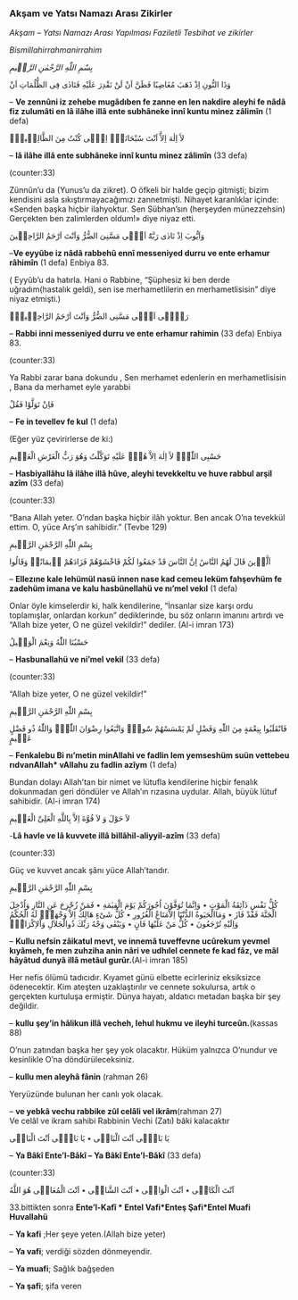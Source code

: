 ### **Akşam ve Yatsı Namazı Arası Zikirler**

*Akşam – Yatsı Namazı Arası Yapılması Faziletli Tesbihat ve zikirler*

*Bismillahirrahmanirrahim*

*بِسْمِ اللّٰهِ الرَّحْمٰنِ الرَّح۪يمِ*

وَذَا النُّونِ اِذْ ذَهَبَ مُغَاضِبًا فَظَنَّ اَنْ لَنْ نَقْدِرَ عَلَيْهِ فَنَادٰى فِى الظُّلُمَاتِ اَنْ

– **Ve zennûni iz zehebe mugâdıben fe zanne en len nakdire aleyhi fe nâdâ fiz zulumâti en lâ ilâhe illâ ente subhâneke innî kuntu minez zâlimîn** (1 defa)

لآَ اِلٰهَ اِلآَّ اَنْتَ سُبْحَانَكَۗ اِنّ۪ى كُنْتُ مِنَ الظَّالِم۪ينَۚ

– **lâ ilâhe illâ ente subhâneke innî kuntu minez zâlimîn** (33 defa)

(counter:33)

Zünnûn’u da (Yunus’u da zikret). O öfkeli bir halde geçip gitmişti; bizim kendisini asla sıkıştırmayacağımızı zannetmişti. Nihayet karanlıklar içinde: «Senden başka hiçbir ilahyoktur. Sen Sübhan’sın (herşeyden münezzehsin) Gerçekten ben zalimlerden oldum\!» diye niyaz etti.

وَاَيُّوبَ اِذْ نَادٰى رَبَّهُٓ اَنّ۪ى مَسَّنِىَ الضُّرُّ وَاَنْتَ اَرْحَمُ الرَّاحِم۪ينَ

–**Ve eyyûbe iz nâdâ rabbehû ennî messeniyed durru ve ente erhamur râhimîn** (1 defa) Enbiya 83\.

( Eyyûb’u da hatırla. Hani o Rabbine, “Şüphesiz ki ben derde uğradım(hastalık geldi), sen ise merhametlilerin en merhametlisisin” diye niyaz etmişti.)

رَبّ۪ٓى اَنّ۪ى مَسَّنِى الضُّرُّ وَاَنْتَ اَرْحَمُ الرَّاحِم۪ينَۚ

– **Rabbi inni messeniyed durru ve ente erhamur rahimin** (33 defa)  Enbiya 83\.

(counter:33)

Ya Rabbi zarar bana dokundu ,  Sen merhamet edenlerin en merhametlisisin , Bana da merhamet eyle yarabbi

فَاِنْ تَوَلَّوْا فَقُلْ

– **Fe in tevellev fe kul** (1 defa) 

(Eğer yüz çevirirlerse de ki:)

حَسْبِى اللّٰهُۘ لآَ اِلٰهَ اِلاَّ هُوَۜ عَلَيْهِ تَوَكَّلْتُ وَهُوَ رَبُّ الْعَرْشِ الْعَظ۪يمِ

– **Hasbiyallâhu lâ ilâhe illâ hûve, aleyhi tevekkeltu ve huve rabbul arşil azîm**  (33 defa)

(counter:33)

“Bana Allah yeter. O’ndan başka hiçbir ilâh yoktur. Ben ancak O’na tevekkül ettim. O, yüce Arş’ın sahibidir.” (Tevbe 129\)

بِسْمِ اللّٰهِ الرَّحْمٰنِ الرَّح۪يمِ

اَلَّذ۪ينَ قَالَ لَهُمُ النَّاسُ اِنَّ النَّاسَ قَدْ جَمَعُوا لَكُمْ فَاخْشَوْهُمْ فَزَادَهُمْ ا۪يمَانًاۗ وَقَالُوا

– **Ellezıne kale lehümül nasü innen nase kad cemeu leküm fahşevhüm fe zadehüm imana ve kalu hasbünellahü ve nı’mel vekıl** (1 defa)

Onlar öyle kimselerdir ki, halk kendilerine, “İnsanlar size karşı ordu toplamışlar, onlardan korkun” dediklerinde, bu söz onların imanını artırdı ve “Allah bize yeter, O ne güzel vekildir\!” dediler.  (Al-i  imran 173\)

حَسْبُنَا اللّٰهُ وَنِعْمَ الْوَك۪يلُ

 – **Hasbunallahü ve ni’mel vekil** (33 defa)

(counter:33)

“Allah bize yeter, O ne güzel vekildir\!”

بِسْمِ اللّٰهِ الرَّحْمٰنِ الرَّح۪يمِ

فَانْقَلَبُوا بِنِعْمَةٍ مِنَ اللّٰهِ وَفَضْلٍ لَمْ يَمْسَسْهُمْ سُٓوءٌۙ وَاتَّبَعُوا رِضْوَانَ اللّٰهِۜ وَاللّٰهُ ذُو فَضْلٍ عَظ۪يمٍ

– **Fenkalebu Bi nı’metin minAllahi ve fadlin lem yemseshüm suün vettebeu rıdvanAllah\* vAllahu zu fadlin azîym** (1 defa)

Bundan dolayı Allah’tan bir nimet ve lütufla kendilerine hiçbir fenalık dokunmadan geri döndüler ve Allah’ın rızasına uydular. Allah, büyük lütuf sahibidir. (Al-i  imran 174\)

لاَ حَوْلَ وَ لاَ قُوَّةَ اِلاَّ بِاللَّهِ الْعَلِىِّ الْعَظ۪يمِ

\-**Lâ havle ve lâ kuvvete illâ billâhil-aliyyil-azîm** (33 defa)

(counter:33)

Güç ve kuvvet ancak şânı yüce Allah’tandır.

بِسْمِ اللّٰهِ الرَّحْمٰنِ الرَّح۪يمِ

كُلُّ نَفْسٍ ذَآئِقَةُ الْمَوْتِ ٭ وَاِنَّمَا تُوَفَّوْنَ اُجُورَكُمْ يَوْمَ الْقِيٰمَةِ ٭ فَمَنْ زُحْزِحَ عَنِ النَّارِ وَاُدْخِلَ الْجَنَّةَ فَقَدْ فَازَ ٭ وَمَاالْحَيَوةُ الدُّنْيَٓا اِلاَّمَتَاعُ الْغُرُورِ ٭ كُلُّ شَىْءٍ هَالِكٌ اِلاَّ وَجْهَهُۜ لَهُ الْحُكْمُ وَاِلَيْهِ تُرْجَعُونَ ٭ كُلُّ مَنْ عَلَيْهَا فَانٍ ٭ وَيَبْقٰى وَجْهُ رَبِّكَ ذُوالْجَلاَلِ وَاْلاِكْرَامِۚ

– **Kullu nefsin zâikatul mevt, ve innemâ tuveffevne ucûrekum yevmel kıyâmeh, fe men zuhziha anin nâri ve udhılel cennete fe kad fâz, ve mâl hâyâtud dunyâ illâ metâul gurûr.**(Al-i imran 185\)

Her nefis ölümü tadıcıdır. Kıyamet günü elbette ecirleriniz eksiksizce ödenecektir. Kim ateşten uzaklaştırılır ve cennete sokulursa, artık o gerçekten kurtuluşa ermiştir. Dünya hayatı, aldatıcı metadan başka bir şey değildir.

– **kullu şey’in hâlikun illâ vecheh, lehul hukmu ve ileyhi turceûn.**(kassas 88\)

O’nun zatından başka her şey yok olacaktır. Hüküm yalnızca O’nundur ve kesinlikle O’na döndürüleceksiniz.

– **kullu men aleyhâ fânin** (rahman 26\)

Yeryüzünde bulunan her canlı yok olacak.

– **ve yebkâ vechu rabbike zûl celâli vel ikrâm**(rahman 27\)  
Ve celâl ve ikram sahibi Rabbinin Vechi (Zatı) bâki kalacaktır

يَا بَاق۪ٓى اَنْتَ الْبَاق۪ى ٭ يَا بَاق۪ٓى اَنْتَ الْبَاق۪ى

– **Ya Bâkî Ente’l-Bâkî – Ya Bâkî Ente’l-Bâkî**  (33 defa)

(counter:33)

اَنْتَ الْكَاف۪ى ٭ اَنْتَ الْوَاف۪ى ٭ اَنْتَ الشَّاف۪ى ٭ اَنْتَ الْمُعَاف۪ى هُوَ اللَّهُ

33.bittikten sonra  **Ente’l-Kafî \* Entel Vafi\*Enteş Şafi\*Entel Muafi Huvallahü**

– **Ya kafi** ;Her şeye yeten.(Allah bize yeter)

– **Ya vafi**; verdiği sözden dönmeyendir.

– **Ya muafi**; Sağlık bağşeden

– **Ya şafi**;  şifa veren

